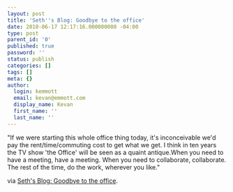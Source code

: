 ```yaml
---
layout: post
title: 'Seth''s Blog: Goodbye to the office'
date: 2010-06-17 12:17:16.000000000 -04:00
type: post
parent_id: '0'
published: true
password: ''
status: publish
categories: []
tags: []
meta: {}
author:
  login: kemmott
  email: kevan@emmott.com
  display_name: Kevan
  first_name: ''
  last_name: ''
---
```

<p>"If we were starting this whole office thing today, it's inconceivable we'd pay the rent/time/commuting cost to get what we get. I think in ten years the TV show 'the Office' will be seen as a quaint antique.When you need to have a meeting, have a meeting. When you need to collaborate, collaborate. The rest of the time, do the work, wherever you like."</p>
<p>via <a href="http://sethgodin.typepad.com/seths_blog/2010/06/goodbye-to-the-office.html">Seth's Blog: Goodbye to the office</a>.</p>
